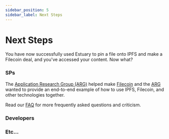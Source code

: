 ```yaml
---
sidebar_position: 5
sidebar_label: Next Steps
---
```


# Next Steps

You have now successfully used Estuary to pin a file onto IPFS and make a Filecoin deal, and you've accessed your content. Now what?

### SPs

The [Application Research Group (ARG)](https://arg.protocol.ai) helped make [Filecoin](https://filecoin.io) and the [ARG](https://arg.protocol.ai) wanted to provide an end-to-end example of how to use IPFS, Filecoin, and other technologies together.

Read our [FAQ](../Learn/faq) for more frequently asked questions and criticism.

### Developers

### Etc...
